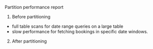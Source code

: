 Partition performance report
1. Before partitioning
- full table scans for date range queries on a large table
- slow performance for fetching bookings in specific date windows.

2. After partitioning